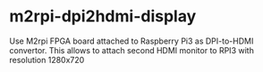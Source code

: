 # m2rpi-dpi2hdmi-display
Use M2rpi FPGA board attached to Raspberry Pi3 as DPI-to-HDMI convertor. This allows to attach second HDMI monitor to RPI3 with resolution 1280x720
